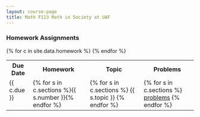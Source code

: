 ```yaml
---
layout: course-page
title: Math F113 Math in Society at UAF
---
```


### Homework Assignments

<div class="x-scroll">
<table class="asst-table">
<tr><th>Due Date</th><th>Homework</th><th>Topic</th><th>Problems</th></tr>
{% for c in site.data.homework %}
<tr valign="top">
  <td>
    {{ c.due }}
 </td>
  <td>{% for s in c.sections %}{{ s.number }}{% endfor %}</td>
  <td>
    {% for s in c.sections %}
      {{ s.topic }}
    {% endfor %}
 </td>
  <td>
    {% for s in c.sections %}
      <a href="{{ s.problems }}">problems</a>
    {% endfor %}
 </td>
</tr>
{% endfor %}
</table>
</div>
